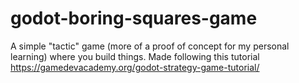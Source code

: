 # godot-boring-squares-game
A simple "tactic" game (more of a proof of concept for my personal learning) where you build things. Made following this tutorial https://gamedevacademy.org/godot-strategy-game-tutorial/
